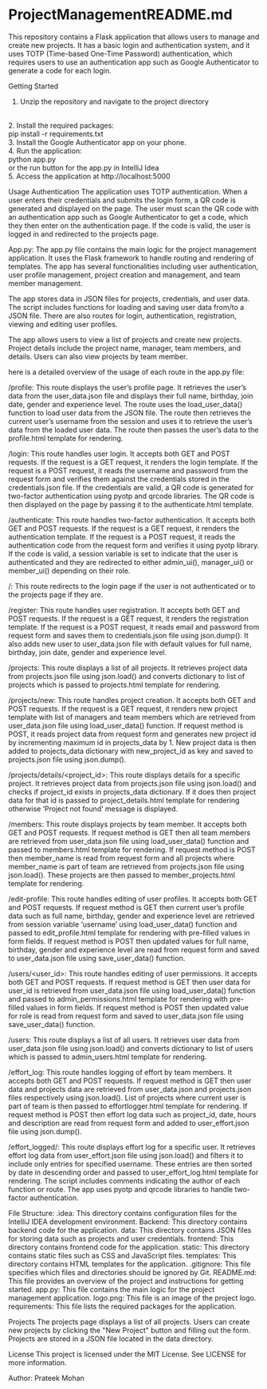# ProjectManagementREADME.md
This repository contains a Flask application that allows users to manage and create new projects. It has a basic login and authentication system, and it uses TOTP (Time-based One-Time Password) authentication, which requires users to use an authentication app such as Google Authenticator to generate a code for each login.

Getting Started
<br>
1. Unzip the repository and navigate to the project directory
<br>
2. Install the required packages: <br>
    pip install -r requirements.txt
<br>
3. Install the Google Authenticator app on your phone.
<br>
4. Run the application: <br>
    python app.py <br>
    or the run button for the app.py in IntelliJ Idea
<br>
5. Access the application at http://localhost:5000
<br>



Usage
Authentication
The application uses TOTP authentication. When a user enters their credentials and submits the login form, a QR code is generated and displayed on the page. The user must scan the QR code with an authentication app such as Google Authenticator to get a code, which they then enter on the authentication page. If the code is valid, the user is logged in and redirected to the projects page.

App.py:
The app.py file contains the main logic for the project management application. It uses the Flask framework to handle routing and rendering of templates. The app has several functionalities including user authentication, user profile management, project creation and management, and team member management.

The app stores data in JSON files for projects, credentials, and user data. The script includes functions for loading and saving user data from/to a JSON file. There are also routes for login, authentication, registration, viewing and editing user profiles.

The app allows users to view a list of projects and create new projects. Project details include the project name, manager, team members, and details. Users can also view projects by team member.

here is a detailed overview of the usage of each route in the app.py file:

/profile: This route displays the user’s profile page. It retrieves the user’s data from the user_data.json file and displays their full name, birthday, join date, gender and experience level. The route uses the load_user_data() function to load user data from the JSON file. The route then retrieves the current user’s username from the session and uses it to retrieve the user’s data from the loaded user data. The route then passes the user’s data to the profile.html template for rendering.

/login: This route handles user login. It accepts both GET and POST requests. If the request is a GET request, it renders the login template. If the request is a POST request, it reads the username and password from the request form and verifies them against the credentials stored in the credentials.json file. If the credentials are valid, a QR code is generated for two-factor authentication using pyotp and qrcode libraries. The QR code is then displayed on the page by passing it to the authenticate.html template.

/authenticate: This route handles two-factor authentication. It accepts both GET and POST requests. If the request is a GET request, it renders the authentication template. If the request is a POST request, it reads the authentication code from the request form and verifies it using pyotp library. If the code is valid, a session variable is set to indicate that the user is authenticated and they are redirected to either admin_ui(), manager_ui() or member_ui() depending on their role.

/: This route redirects to the login page if the user is not authenticated or to the projects page if they are.

/register: This route handles user registration. It accepts both GET and POST requests. If the request is a GET request, it renders the registration template. If the request is a POST request, it reads email and password from request form and saves them to credentials.json file using json.dump(). It also adds new user to user_data.json file with default values for full name, birthday, join date, gender and experience level.

/projects: This route displays a list of all projects. It retrieves project data from projects.json file using json.load() and converts dictionary to list of projects which is passed to projects.html template for rendering.

/projects/new: This route handles project creation. It accepts both GET and POST requests. If the request is a GET request, it renders new project template with list of managers and team members which are retrieved from user_data.json file using load_user_data() function. If request method is POST, it reads project data from request form and generates new project id by incrementing maximum id in projects_data by 1. New project data is then added to projects_data dictionary with new_project_id as key and saved to projects.json file using json.dump().

/projects/details/<project_id>: This route displays details for a specific project. It retrieves project data from projects.json file using json.load() and checks if project_id exists in projects_data dictionary. If it does then project data for that id is passed to project_details.html template for rendering otherwise ‘Project not found’ message is displayed.

/members: This route displays projects by team member. It accepts both GET and POST requests. If request method is GET then all team members are retrieved from user_data.json file using load_user_data() function and passed to members.html template for rendering. If request method is POST then member_name is read from request form and all projects where member_name is part of team are retrieved from projects.json file using json.load(). These projects are then passed to member_projects.html template for rendering.

/edit-profile: This route handles editing of user profiles. It accepts both GET and POST requests. If request method is GET then current user’s profile data such as full name, birthday, gender and experience level are retrieved from session variable ‘username’ using load_user_data() function and passed to edit_profile.html template for rendering with pre-filled values in form fields. If request method is POST then updated values for full name, birthday, gender and experience level are read from request form and saved to user_data.json file using save_user_data() function.

/users/<user_id>: This route handles editing of user permissions. It accepts both GET and POST requests. If request method is GET then user data for user_id is retrieved from user_data.json file using load_user_data() function and passed to admin_permissions.html template for rendering with pre-filled values in form fields. If request method is POST then updated value for role is read from request form and saved to user_data.json file using save_user_data() function.

/users: This route displays a list of all users. It retrieves user data from user_data.json file using json.load() and converts dictionary to list of users which is passed to admin_users.html template for rendering.

/effort_log: This route handles logging of effort by team members. It accepts both GET and POST requests. If request method is GET then user data and projects data are retrieved from user_data.json and projects.json files respectively using json.load(). List of projects where current user is part of team is then passed to effortlogger.html template for rendering. If request method is POST then effort log data such as project_id, date, hours and description are read from request form and added to user_effort.json file using json.dump().

/effort_logged/<username>: This route displays effort log for a specific user. It retrieves effort log data from user_effort.json file using json.load() and filters it to include only entries for specified username. These entries are then sorted by date in descending order and passed to user_effort_log.html template for rendering.
The script includes comments indicating the author of each function or route. The app uses pyotp and qrcode libraries to handle two-factor authentication.


File Structure:
.idea: This directory contains configuration files for the IntelliJ IDEA development environment.
Backend: This directory contains backend code for the application.
data: This directory contains JSON files for storing data such as projects and user credentials.
frontend: This directory contains frontend code for the application.
static: This directory contains static files such as CSS and JavaScript files.
templates: This directory contains HTML templates for the application.
.gitignore: This file specifies which files and directories should be ignored by Git.
README.md: This file provides an overview of the project and instructions for getting started.
app.py: This file contains the main logic for the project management application.
logo.png: This file is an image of the project logo.
requirements: This file lists the required packages for the application.

Projects
The projects page displays a list of all projects. Users can create new projects by clicking the "New Project" button and filling out the form. Projects are stored in a JSON file located in the data directory.

License
This project is licensed under the MIT License. See LICENSE for more information.

Author: Prateek Mohan
